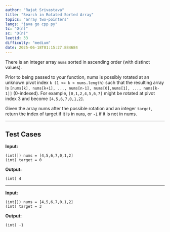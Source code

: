 ```yaml
---
author: "Rajat Srivastava"
title: "Search in Rotated Sorted Array"
topics: "array two-pointers"
langs: "java go cpp py"
tc: "O(n)"
sc: "O(n)"
leetid: 33
difficulty: "medium"
date: 2025-06-18T01:15:27.884684
---
```


There is an integer array `nums` sorted in ascending order (with distinct values).

Prior to being passed to your function, 
nums is possibly rotated at an unknown pivot index `k (1 <= k < nums.length)` 
such that the resulting array is `[nums[k], nums[k+1], ..., nums[n-1], nums[0],nums[1], ..., nums[k-1]]` (0-indexed). 
For example, `[0,1,2,4,5,6,7]` might be rotated at pivot index 3 and become `[4,5,6,7,0,1,2]`.

Given the array nums after the possible rotation and an integer `target`, return the index of target if it is in `nums`, or `-1` if it is not in nums.

---

## Test Cases

**Input:**
```
(int[]) nums = [4,5,6,7,0,1,2]
(int) target = 0
```

**Output:**
```
(int) 4
```

---

**Input:**
```
(int[]) nums = [4,5,6,7,0,1,2]
(int) target = 3
```

**Output:**
```
(int) -1
```